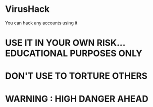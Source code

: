 # VirusHack
You can hack any accounts using it







# USE IT IN YOUR OWN RISK... EDUCATIONAL PURPOSES ONLY
# DON'T USE TO TORTURE OTHERS
# WARNING : HIGH DANGER AHEAD
